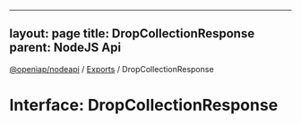 
---
layout: page
title: DropCollectionResponse
parent: NodeJS Api
---
[@openiap/nodeapi](../README.md) / [Exports](../modules.md) / DropCollectionResponse

# Interface: DropCollectionResponse
